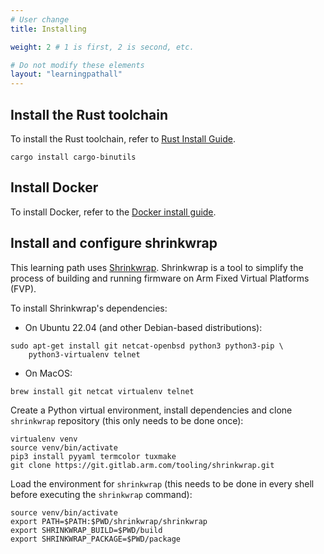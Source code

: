 ```yaml
---
# User change
title: Installing

weight: 2 # 1 is first, 2 is second, etc.

# Do not modify these elements
layout: "learningpathall"
---
```


## Install the Rust toolchain

To install the Rust toolchain, refer to [Rust Install Guide](/install-guides/rust/).

```console
cargo install cargo-binutils
```

## Install Docker

To install Docker, refer to the [Docker install guide](/install-guides/docker/).

## Install and configure shrinkwrap

This learning path uses [Shrinkwrap](https://shrinkwrap.docs.arm.com/en/latest/). Shrinkwrap is a tool to simplify the process of building and running firmware on Arm Fixed Virtual Platforms (FVP).

To install Shrinkwrap's dependencies:

- On Ubuntu 22.04 (and other Debian-based distributions):

```
sudo apt-get install git netcat-openbsd python3 python3-pip \
    python3-virtualenv telnet
```

- On MacOS:

```
brew install git netcat virtualenv telnet
```

Create a Python virtual environment, install dependencies and clone `shrinkwrap` repository (this only needs to be done once):

```shell
virtualenv venv
source venv/bin/activate
pip3 install pyyaml termcolor tuxmake
git clone https://git.gitlab.arm.com/tooling/shrinkwrap.git
```

Load the environment for `shrinkwrap` (this needs to be done in every shell before executing the `shrinkwrap` command):

```shell
source venv/bin/activate
export PATH=$PATH:$PWD/shrinkwrap/shrinkwrap
export SHRINKWRAP_BUILD=$PWD/build
export SHRINKWRAP_PACKAGE=$PWD/package
```
